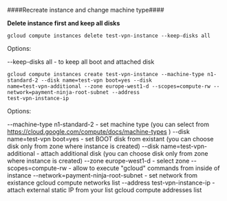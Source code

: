####Recreate instance and change machine type####

**Delete instance first and keep all disks**

```
gcloud compute instances delete test-vpn-instance --keep-disks all
```

Options:

--keep-disks all - to keep all boot and attached disk

```
gcloud compute instances create test-vpn-instance --machine-type n1-standard-2 --disk name=test-vpn boot=yes --disk
name=test-vpn-additional --zone europe-west1-d --scopes=compute-rw --network=payment-ninja-root-subnet --address
test-vpn-instance-ip
```

Options:

--machine-type n1-standard-2 - set machine type (you can select from https://cloud.google.com/compute/docs/machine-types )
--disk name=test-vpn boot=yes - set BOOT disk from existant (you can choose disk only from zone where instance is created)
--disk name=test-vpn-additional - attach additional disk (you can choose disk only from zone where instance is created)
--zone europe-west1-d - select zone
--scopes=compute-rw - allow to execute "gcloud" commands from inside of instance
--network=payment-ninja-root-subnet - set network from existance gcloud compute networks list
--address test-vpn-instance-ip - attach external static IP from your list gcloud compute addresses list